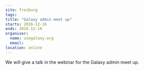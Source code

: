 ```yaml
---
site: freiburg
tags:
title: "Galaxy admin meet up"
starts: 2016-12-16
ends: 2016-12-16
organiser:
  name: usegalaxy.org
  email:
location: online
---
```


We will give a talk in the webinar for the Galaxy admin meet up.
